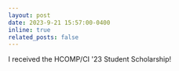 ```yaml
---
layout: post
date: 2023-9-21 15:57:00-0400
inline: true
related_posts: false
---
```


I received the HCOMP/CI '23 Student Scholarship!